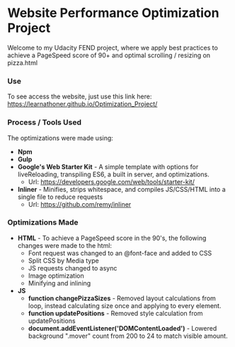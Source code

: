 # Website Performance Optimization Project

Welcome to my Udacity FEND project, where we apply best practices to achieve a PageSpeed score of 90+ and optimal scrolling / resizing on pizza.html

### Use

To see access the website, just use this link here: https://learnathoner.github.io/Optimization_Project/

### Process / Tools Used

The optimizations were made using:
  * **Npm**
  * **Gulp**
  * **Google's Web Starter Kit** - A simple template with options for liveReloading, transpiling ES6, a built in server, and optimizations.
    * Url: https://developers.google.com/web/tools/starter-kit/
  * **Inliner** - Minifies, strips whitespace, and compiles JS/CSS/HTML into a single file to reduce requests
    * Url: https://github.com/remy/inliner


### Optimizations Made

* **HTML** - To achieve a PageSpeed score in the 90's, the following changes were made to the html:
  * Font request was changed to an @font-face and added to CSS
  * Split CSS by Media type
  * JS requests changed to async
  * Image optimization
  * Minifying and inlining
* **JS**
  * **function changePizzaSizes** - Removed layout calculations from loop, instead calculating size once and applying to every element.
  * **function updatePositions** - Removed style calculation from updatePositions
  * **document.addEventListener('DOMContentLoaded')** - Lowered background ".mover" count from 200 to 24 to match visible amount.
